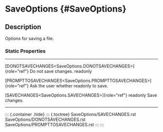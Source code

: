 SaveOptions {#SaveOptions}
===========

Description
-----------

Options for saving a file.

### Static Properties

  ---------------------------------------------------------------------- ----------------------
  [DONOTSAVECHANGES\<SaveOptions.DONOTSAVECHANGES\>]{role="ref"}         Do not save changes.
  readonly                                                               

  [PROMPTTOSAVECHANGES\<SaveOptions.PROMPTTOSAVECHANGES\>]{role="ref"}   Ask the user whether
  readonly                                                               to save.

  [SAVECHANGES\<SaveOptions.SAVECHANGES\>]{role="ref"} readonly          Save changes.
  ---------------------------------------------------------------------- ----------------------

::: {.container .hide}
::: {.toctree}
SaveOptions/SAVECHANGES.rst SaveOptions/DONOTSAVECHANGES.rst
SaveOptions/PROMPTTOSAVECHANGES.rst
:::
:::
